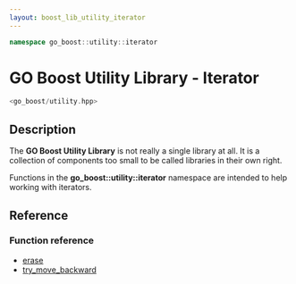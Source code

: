 ```yaml
---
layout: boost_lib_utility_iterator
---
```


```c++
namespace go_boost::utility::iterator
```

# GO Boost Utility Library - Iterator

```c++
<go_boost/utility.hpp>
```

## Description

The **GO Boost Utility Library** is not really a single library at all. It is a collection
of components too small to be called libraries in their own right.

Functions in the **go_boost\::utility\::iterator** namespace are intended to help working
with iterators.

## Reference

### Function reference

* [erase](./function_template_erase.html)
* [try_move_backward](./function_template_try_move_backward.html)
